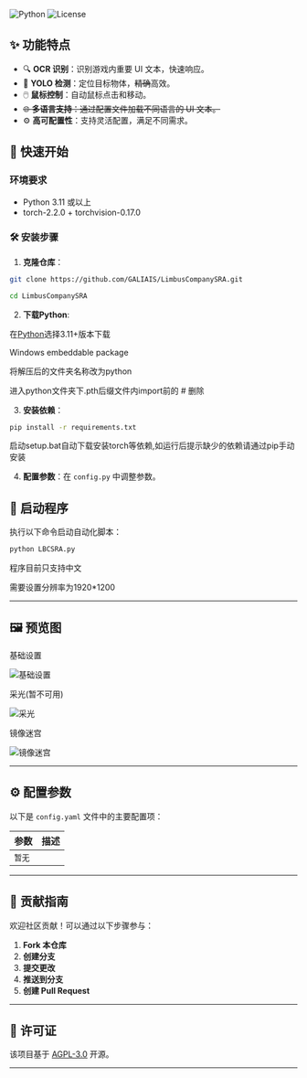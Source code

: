 ![Python](https://img.shields.io/badge/Python-3.11%2B-blue) ![License](https://img.shields.io/badge/License-AGPL_3.0-green)

## ✨ 功能特点

- 🔍 **OCR 识别**：识别游戏内重要 UI 文本，快速响应。
- 🎯 **YOLO 检测**：定位目标物体，~~精确~~高效。
- 🖱️ **鼠标控制**：自动鼠标点击和移动。
- ~~🌐 **多语言支持**：通过配置文件加载不同语言的 UI 文本。~~
- ⚙️ **高可配置性**：支持灵活配置，满足不同需求。

## 🚀 快速开始

### 环境要求

- Python 3.11 或以上
- torch-2.2.0 + torchvision-0.17.0

### 🛠️ 安装步骤

1. **克隆仓库**：

```bash
git clone https://github.com/GALIAIS/LimbusCompanySRA.git

cd LimbusCompanySRA
```

2. **下载Python**:

在[Python](https://www.python.org/downloads/)选择3.11+版本下载

Windows embeddable package

将解压后的文件夹名称改为python

进入python文件夹下.pth后缀文件内import前的 # 删除

3. **安装依赖**：

```bash
pip install -r requirements.txt
```

启动setup.bat自动下载安装torch等依赖,如运行后提示缺少的依赖请通过pip手动安装

4. **配置参数**：在 `config.py` 中调整参数。

## 🎉 启动程序

执行以下命令启动自动化脚本：

```bash
python LBCSRA.py
```

程序目前只支持中文

需要设置分辨率为1920*1200

---

## 🖼️ 预览图

基础设置

![基础设置](https://x.imgex.org/1/673add9957060.png)

采光(暂不可用)

![采光](https://x.imgex.org/1/673add994a028.png)

镜像迷宫

![镜像迷宫](https://x.imgex.org/1/673add9957e92.png)


---

## ⚙️ 配置参数

以下是 `config.yaml` 文件中的主要配置项：

| 参数   | 描述 |
|------|----|
| `暂无` |    |

---

## 🤝 贡献指南

欢迎社区贡献！可以通过以下步骤参与：

1. **Fork 本仓库**
2. **创建分支**
3. **提交更改**
4. **推送到分支**
5. **创建 Pull Request**

---

## 📜 许可证

该项目基于 [AGPL-3.0](https://opensource.org/license/agpl-v3) 开源。

---
